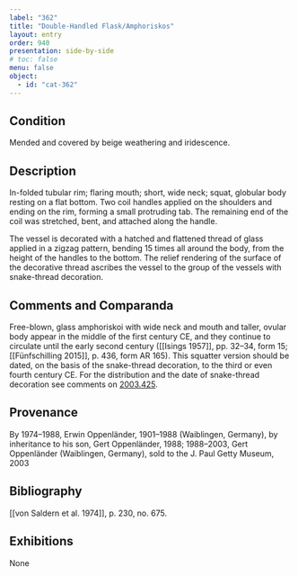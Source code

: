 ```yaml
---
label: "362"
title: "Double-Handled Flask/Amphoriskos"
layout: entry
order: 940
presentation: side-by-side
# toc: false
menu: false
object:
  - id: "cat-362"
---
```


## Condition

Mended and covered by beige weathering and iridescence.

## Description

In-folded tubular rim; flaring mouth; short, wide neck; squat, globular body resting on a flat bottom. Two coil handles applied on the shoulders and ending on the rim, forming a small protruding tab. The remaining end of the coil was stretched, bent, and attached along the handle.

The vessel is decorated with a hatched and flattened thread of glass applied in a zigzag pattern, bending 15 times all around the body, from the height of the handles to the bottom. The relief rendering of the surface of the decorative thread ascribes the vessel to the group of the vessels with snake-thread decoration.

## Comments and Comparanda

Free-blown, glass amphoriskoi with wide neck and mouth and taller, ovular body appear in the middle of the first century CE, and they continue to circulate until the early second century ([[Isings 1957]], pp. 32–34, form 15; [[Fünfschilling 2015]], p. 436, form AR 165). This squatter version should be dated, on the basis of the snake-thread decoration, to the third or even fourth century CE. For the distribution and the date of snake-thread decoration see comments on [2003.425](#num).

## Provenance

By 1974–1988, Erwin Oppenländer, 1901–1988 (Waiblingen, Germany), by inheritance to his son, Gert Oppenländer, 1988; 1988–2003, Gert Oppenländer (Waiblingen, Germany), sold to the J. Paul Getty Museum, 2003

## Bibliography

[[von Saldern et al. 1974]], p. 230, no. 675.

## Exhibitions

None